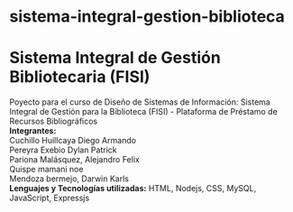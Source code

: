 # sistema-integral-gestion-biblioteca
<h1>Sistema Integral de Gestión Bibliotecaria (FISI)</h1>
Poyecto para el curso de Diseño de Sistemas de Información: Sistema Integral de Gestión para la Biblioteca (FISI) - Plataforma de Préstamo de Recursos Bibliográficos<br>
<b>Integrantes:</b><br>
Cuchillo Huillcaya Diego Armando <br>
Pereyra Exebio Dylan Patrick <br>
Pariona Malásquez, Alejandro Felix <br>
Quispe mamani noe<br>
Mendoza bermejo, Darwin Karls<br>
<b>Lenguajes y Tecnologías utilizadas:</b> HTML, Nodejs, CSS, MySQL, JavaScript, Expressjs

